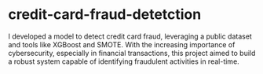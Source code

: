 # credit-card-fraud-detetction
I developed a model to detect credit card fraud, leveraging a public dataset and tools like XGBoost and SMOTE. With the increasing importance of cybersecurity, especially in financial transactions, this project aimed to build a robust system capable of identifying fraudulent activities in real-time.
